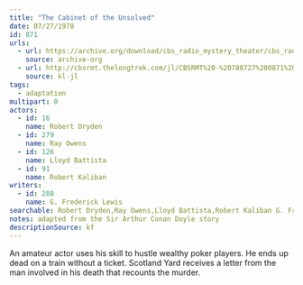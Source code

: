 ```yaml
---
title: "The Cabinet of the Unsolved"
date: 07/27/1978
id: 871
urls: 
  - url: https://archive.org/download/cbs_radio_mystery_theater/cbs_radio_mystery_theater-0851-0900.zip/cbs_radio_mystery_theater-0851-0900%2Fcbsrmt_0871_the_cabinet_of_the_unsolved.mp3
    source: archive-org
  - url: http://cbsrmt.thelongtrek.com/jl/CBSRMT%20-%20780727%200871%20The%20Cabinet%20Of%20The%20Unsolved_jl.mp3
    source: kl-jl
tags: 
  - adaptation
multipart: 0
actors:  
  - id: 16
    name: Robert Dryden  
  - id: 279
    name: Ray Owens  
  - id: 126
    name: Lloyd Battista  
  - id: 91
    name: Robert Kaliban
writers:  
  - id: 288
    name: G. Frederick Lewis
searchable: Robert Dryden,Ray Owens,Lloyd Battista,Robert Kaliban G. Frederick Lewis
notes: adapted from the Sir Arthur Conan Doyle story
descriptionSource: kf
---
```

An amateur actor uses his skill to hustle wealthy poker players. He ends up dead on a train without a ticket. Scotland Yard receives a letter from the man involved in his death that recounts the murder.